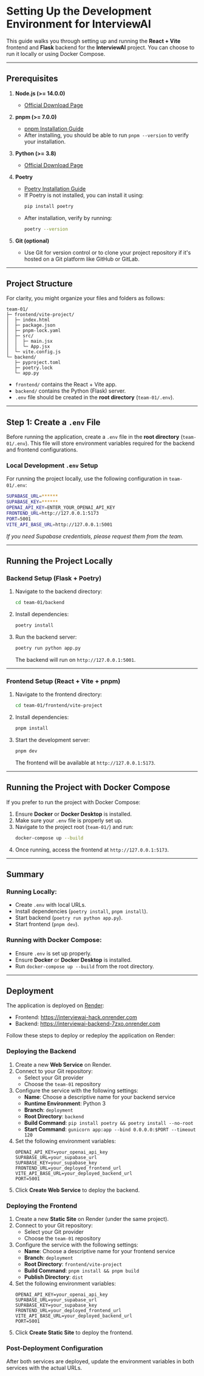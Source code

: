 # Setting Up the Development Environment for InterviewAI

This guide walks you through setting up and running the **React + Vite** frontend and **Flask** backend for the **InterviewAI** project. You can choose to run it locally or using Docker Compose.

---

## Prerequisites

1. **Node.js (>= 14.0.0)**  
   - [Official Download Page](https://nodejs.org/)  

2. **pnpm (>= 7.0.0)**  
   - [pnpm Installation Guide](https://pnpm.io/installation)  
   - After installing, you should be able to run `pnpm --version` to verify your installation.  

3. **Python (>= 3.8)**  
   - [Official Download Page](https://www.python.org/downloads/)  

4. **Poetry**  
   - [Poetry Installation Guide](https://python-poetry.org/docs/#installation)  
   - If Poetry is not installed, you can install it using:
     ```bash
     pip install poetry
     ```
   - After installation, verify by running:
     ```bash
     poetry --version
     ```

5. **Git (optional)**  
   - Use Git for version control or to clone your project repository if it's hosted on a Git platform like GitHub or GitLab.

---

## Project Structure

For clarity, you might organize your files and folders as follows:

```
team-01/
├─ frontend/vite-project/
│  ├─ index.html
│  ├─ package.json
│  ├─ pnpm-lock.yaml
│  ├─ src/
│  │  ├─ main.jsx
│  │  └─ App.jsx
│  └─ vite.config.js
└─ backend/
   ├─ pyproject.toml
   ├─ poetry.lock
   └─ app.py
```

- `frontend/` contains the React + Vite app.
- `backend/` contains the Python (Flask) server.
- `.env` file should be created in the **root directory** (`team-01/.env`).

---

## Step 1: Create a `.env` File

Before running the application, create a `.env` file in the **root directory** (`team-01/.env`). This file will store environment variables required for the backend and frontend configurations.

### Local Development `.env` Setup
For running the project locally, use the following configuration in `team-01/.env`:

```bash
SUPABASE_URL=******
SUPABASE_KEY=******
OPENAI_API_KEY=ENTER_YOUR_OPENAI_API_KEY
FRONTEND_URL=http://127.0.0.1:5173
PORT=5001
VITE_API_BASE_URL=http://127.0.0.1:5001
```

_If you need Supabase credentials, please request them from the team._

---

## Running the Project Locally

### **Backend Setup (Flask + Poetry)**

1. Navigate to the backend directory:
   ```bash
   cd team-01/backend
   ```

2. Install dependencies:
   ```bash
   poetry install
   ```

3. Run the backend server:
   ```bash
   poetry run python app.py
   ```
   The backend will run on `http://127.0.0.1:5001`.

---

### **Frontend Setup (React + Vite + pnpm)**

1. Navigate to the frontend directory:
   ```bash
   cd team-01/frontend/vite-project
   ```

2. Install dependencies:
   ```bash
   pnpm install
   ```

3. Start the development server:
   ```bash
   pnpm dev
   ```
   The frontend will be available at `http://127.0.0.1:5173`.

---

## Running the Project with Docker Compose

If you prefer to run the project with Docker Compose:

1. Ensure **Docker** or **Docker Desktop** is installed.
2. Make sure your `.env` file is properly set up.
3. Navigate to the project root (`team-01/`) and run:
   ```bash
   docker-compose up --build
   ```
4. Once running, access the frontend at `http://127.0.0.1:5173`.

---

## Summary

### **Running Locally:**
- Create `.env` with local URLs.
- Install dependencies (`poetry install`, `pnpm install`).
- Start backend (`poetry run python app.py`).
- Start frontend (`pnpm dev`).

### **Running with Docker Compose:**
- Ensure `.env` is set up properly.
- Ensure **Docker** or **Docker Desktop** is installed.
- Run `docker-compose up --build` from the root directory.


---

## Deployment

The application is deployed on [Render](https://dashboard.render.com/):
- Frontend: https://interviewai-hack.onrender.com
- Backend: https://interviewai-backend-7zxo.onrender.com

Follow these steps to deploy or redeploy the application on Render:

### Deploying the Backend

1. Create a new **Web Service** on Render.
2. Connect to your Git repository:
   - Select your Git provider
   - Choose the `team-01` repository
3. Configure the service with the following settings:
   - **Name**: Choose a descriptive name for your backend service
   - **Runtime Environment**: Python 3
   - **Branch**: `deployment`
   - **Root Directory**: `backend`
   - **Build Command**: `pip install poetry && poetry install --no-root`
   - **Start Command**: `gunicorn app:app --bind 0.0.0.0:$PORT --timeout 120`
4. Set the following environment variables:
   ```
   OPENAI_API_KEY=your_openai_api_key
   SUPABASE_URL=your_supabase_url
   SUPABASE_KEY=your_supabase_key
   FRONTEND_URL=your_deployed_frontend_url
   VITE_API_BASE_URL=your_deployed_backend_url
   PORT=5001
   ```
5. Click **Create Web Service** to deploy the backend.

### Deploying the Frontend

1. Create a new **Static Site** on Render (under the same project).
2. Connect to your Git repository:
   - Select your Git provider
   - Choose the `team-01` repository
3. Configure the service with the following settings:
   - **Name**: Choose a descriptive name for your frontend service
   - **Branch**: `deployment`
   - **Root Directory**: `frontend/vite-project`
   - **Build Command**: `pnpm install && pnpm build`
   - **Publish Directory**: `dist`
4. Set the following environment variables:
   ```
   OPENAI_API_KEY=your_openai_api_key
   SUPABASE_URL=your_supabase_url
   SUPABASE_KEY=your_supabase_key
   FRONTEND_URL=your_deployed_frontend_url
   VITE_API_BASE_URL=your_deployed_backend_url
   PORT=5001
   ```
5. Click **Create Static Site** to deploy the frontend.

### Post-Deployment Configuration

After both services are deployed, update the environment variables in both services with the actual URLs.
